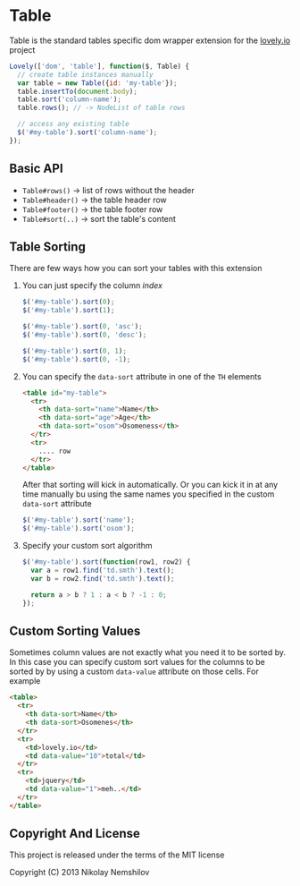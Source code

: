 # Table

Table is the standard tables specific dom wrapper extension
for the [lovely.io](http://lovely.io) project

```javascript
Lovely(['dom', 'table'], function($, Table) {
  // create table instances manually
  var table = new Table({id: 'my-table'});
  table.insertTo(document.body);
  table.sort('column-name');
  table.rows(); // -> NodeList of table rows

  // access any existing table
  $('#my-table').sort('column-name');
});
```

## Basic API

 * `Table#rows()`   -> list of rows without the header
 * `Table#header()` -> the table header row
 * `Table#footer()` -> the table footer row
 * `Table#sort(..)` -> sort the table's content

## Table Sorting

There are few ways how you can sort your tables with this extension

1. You can just specify the column _index_

    ```javascript
    $('#my-table').sort(0);
    $('#my-table').sort(1);

    $('#my-table').sort(0, 'asc');
    $('#my-table').sort(0, 'desc');

    $('#my-table').sort(0, 1);
    $('#my-table').sort(0, -1);
    ```

2. You can specify the `data-sort` attribute in one of the `TH` elements

    ```html
    <table id="my-table">
      <tr>
        <th data-sort="name">Name</th>
        <th data-sort="age">Age</th>
        <th data-sort="osom">Osomeness</th>
      </tr>
      <tr>
        .... row
      </tr>
    </table>
    ```

    After that sorting will kick in automatically. Or you can kick it in
    at any time manually bu using the same names you specified in the
    custom `data-sort` attribute

    ```js
    $('#my-table').sort('name');
    $('#my-table').sort('osom');
    ```

3. Specify your custom sort algorithm

    ```js
    $('#my-table').sort(function(row1, row2) {
      var a = row1.find('td.smth').text();
      var b = row2.find('td.smth').text();

      return a > b ? 1 : a < b ? -1 : 0;
    });
    ```


## Custom Sorting Values

Sometimes column values are not exactly what you need it to be sorted by. In this case
you can specify custom sort values for the columns to be sorted by by using a custom
`data-value` attribute on those cells. For example

```html
<table>
  <tr>
    <th data-sort>Name</th>
    <th data-sort>Osomenes</th>
  </tr>
  <tr>
    <td>lovely.io</td>
    <td data-value="10">total</td>
  </tr>
  <tr>
    <td>jquery</td>
    <td data-value="1">meh..</td>
  </tr>
</table>
```


## Copyright And License

This project is released under the terms of the MIT license

Copyright (C) 2013 Nikolay Nemshilov
